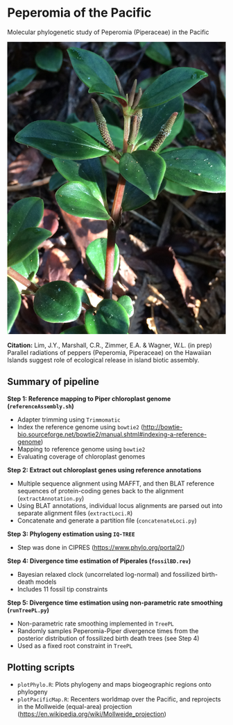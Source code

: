 # Peperomia of the Pacific

Molecular phylogenetic study of Peperomia (Piperaceae) in the Pacific

![Peperomia](https://github.com/junyinglim/peperomiaPhylo/blob/master/peperomiaImage.jpg)

**Citation:** Lim, J.Y., Marshall, C.R., Zimmer, E.A. & Wagner, W.L. (in prep) Parallel radiations of peppers (Peperomia, Piperaceae) on the Hawaiian Islands suggest role of ecological release in island biotic assembly.


## Summary of pipeline
**Step 1: Reference mapping to Piper chloroplast genome (`referenceAssembly.sh`)**
* Adapter trimming using `Trimmomatic`
* Index the reference genome using `bowtie2` (http://bowtie-bio.sourceforge.net/bowtie2/manual.shtml#indexing-a-reference-genome)
* Mapping to reference genome using `bowtie2`
* Evaluating coverage of chloroplast genomes
<!---
### Step 1B: Guided de novo assembly of chloroplast genomes (`denovoAssembly.sh`)
* Use GetOrganelle's (https://github.com/Kinggerm/GetOrganelle) reference mapping (`bowtie2`) coupled with read extension algorithms to filter out organelle reads
1. To use SPAdes as part of GetOrganelle pipeline, you will need to copy `spades.py` into `/usr/local/bin`
2. However, I'm not sure I want to use GetOrganelle to do the de novo assembly; tried several times but it does not seem to produce the assembly graphs
-->

**Step 2: Extract out chloroplast genes using reference annotations**
* Multiple sequence alignment using MAFFT, and then BLAT reference sequences of protein-coding genes back to the alignment (`extractAnnotation.py`)
* Using BLAT annotations, individual locus alignments are parsed out into separate alignment files (`extractLoci.R`)
* Concatenate and generate a partition file (`concatenateLoci.py`)

**Step 3: Phylogeny estimation using `IQ-TREE`**
* Step was done in CIPRES (https://www.phylo.org/portal2/)
  
**Step 4: Divergence time estimation of Piperales (`fossilBD.rev`)**
* Bayesian relaxed clock (uncorrelated log-normal) and fossilized birth-death models
* Includes 11 fossil tip constraints

**Step 5: Divergence time estimation using non-parametric rate smoothing (`runTreePL.py`)**
* Non-parametric rate smoothing implemented in `TreePL`
* Randomly samples Peperomia-Piper divergence times from the posterior distribution of fossilized birth death trees (see Step 4)
* Used as a fixed root constraint in `TreePL`

## Plotting scripts
* `plotPhylo.R`: Plots phylogeny and maps biogeographic regions onto phylogeny
* `plotPacificMap.R`: Recenters worldmap over the Pacific, and reprojects in the Mollweide (equal-area) projection (https://en.wikipedia.org/wiki/Mollweide_projection)


<!---
## Ideas:
* Find ORF vs. using annotation codes to extract taxa
* De novo (reference-free) assembly using `SOAPdenovo` / `quickassembler` / `spades` / `velvet`
    * Align with those obtained through reference mapping to see if they are fairly congruent
    * Indels often masked when mapping to reference
    * Use `BLAST` to identify and extract chloroplast contigs
* Consensus call assuming diploid genomes to deal with heterozygosity
* Mapping to putative single-copy nuclear genes
* Use `bwa` or `novoalign` instead for mapping assemblies

## Reference-based assembly notes:
* Increasing the minimum and maximum fragment size in `bowtie`, from default (0 - 500) to (200 - 700) did not increase coverage.
* Most gaps are concentrated in non-coding regions.

* Local presets are less stringent (they don't assume the whole read aligns)
    * 'Soft-clipping' results in better alignments at ends of the genome (assembler does not consider a circular genome)
    * Reduces the number of ambiguities by half (from around 20,000 to 10,000 bases)
    * Potentially more error? Observed many "local" specific disagreements with the end-to-end assemblies (and the reference), but perhaps that is to be expected as the end-to-end requires the entire read to match perfectly

* Also impt to remember that this is based on the reference and is thus biased in an unknown way
-->
